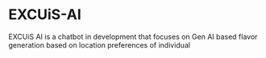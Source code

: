 # EXCUiS-AI
EXCUiS AI is a chatbot in development that focuses on Gen AI based flavor generation based on location preferences of individual
